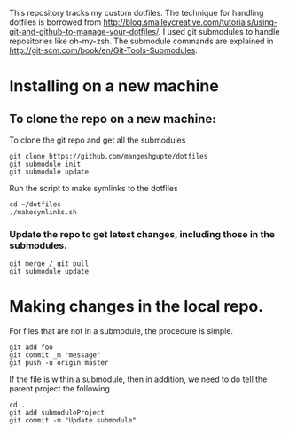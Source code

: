 This repository tracks my custom dotfiles. The technique for handling dotfiles is borrowed from
http://blog.smalleycreative.com/tutorials/using-git-and-github-to-manage-your-dotfiles/. I used git submodules to handle
repositories like oh-my-zsh. The submodule commands are explained in http://git-scm.com/book/en/Git-Tools-Submodules.

 # Installing on a new machine

 ## To clone the repo on a new machine:

To clone the git repo and get all the submodules
```Shell
git clone https://github.com/mangeshgupte/dotfiles
git submodule init
git submodule update
```

Run the script to make symlinks to the dotfiles
```Shell
cd ~/dotfiles
./makesymlinks.sh
```

 ### Update the repo to get latest changes, including those in the submodules.
```Shell
git merge / git pull
git submodule update
```

 # Making changes in the local repo.

For files that are not in a submodule, the procedure is simple.
```Shell
git add foo
git commit _m "message"
git push -u origin master
```

If the file is within a submodule, then in addition, we need to do tell the parent project the following
```Shell
cd ..
git add submoduleProject
git commit -m "Update submodule"
```

